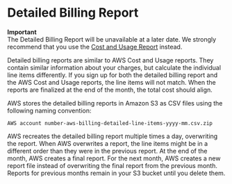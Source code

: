 # Detailed Billing Report<a name="DetailedBillingReport"></a>

**Important**  
The Detailed Billing Report will be unavailable at a later date\. We strongly recommend that you use the [Cost and Usage Report](billing-reports-costusage.md) instead\.

Detailed billing reports are similar to AWS Cost and Usage reports\. They contain similar information about your charges, but calculate the individual line items differently\. If you sign up for both the detailed billing report and the AWS Cost and Usage reports, the line items will not match\. When the reports are finalized at the end of the month, the total cost should align\.

AWS stores the detailed billing reports in Amazon S3 as CSV files using the following naming convention:

```
AWS account number-aws-billing-detailed-line-items-yyyy-mm.csv.zip
```

AWS recreates the detailed billing report multiple times a day, overwriting the report\. When AWS overwrites a report, the line items might be in a different order than they were in the previous report\. At the end of the month, AWS creates a final report\. For the next month, AWS creates a new report file instead of overwriting the final report from the previous month\. Reports for previous months remain in your S3 bucket until you delete them\.